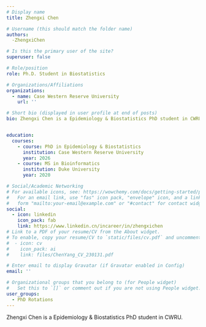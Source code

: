 ```yaml
---
# Display name
title: Zhengxi Chen

# Username (this should match the folder name)
authors:
  -ZhengxiChen

# Is this the primary user of the site?
superuser: false

# Role/position
role: Ph.D. Student in Biostatistics

# Organizations/Affiliations
organizations:
  - name: Case Western Reserve University
    url: ''

# Short bio (displayed in user profile at end of posts)
bio: Zhengxi Chen is a Epidemiology & Biostatistics PhD student in CWRU.


education:
  courses:
    - course: PhD in Epidemiology & Biostatistics
      institution: Case Western Reserve University
      year: 2026
    - course: MS in Bioinformatics
      institution: Duke University
      year: 2020

# Social/Academic Networking
# For available icons, see: https://wowchemy.com/docs/getting-started/page-builder/#icons
#   For an email link, use "fas" icon pack, "envelope" icon, and a link in the
#   form "mailto:your-email@example.com" or "#contact" for contact widget.
social:
  - icon: linkedin
    icon_pack: fab
    link: https://www.linkedin.cn/incareer/in/zhengxichen
# Link to a PDF of your resume/CV from the About widget.
# To enable, copy your resume/CV to `static/files/cv.pdf` and uncomment the lines below.
#  - icon: cv
#    icon_pack: ai
#    link: files/ChenYang_CV_230131.pdf

# Enter email to display Gravatar (if Gravatar enabled in Config)
email: ''

# Organizational groups that you belong to (for People widget)
#   Set this to `[]` or comment out if you are not using People widget.
user_groups:
  - PhD Rotations
---
```


Zhengxi Chen is a Epidemiology & Biostatistics PhD student in CWRU.